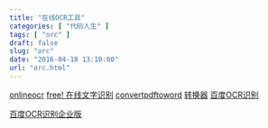 ```yaml
---
title: "在线OCR工具"
categories: [ "代码人生" ]
tags: [ "orc" ]
draft: false
slug: "orc"
date: "2016-04-18 13:10:00"
url: "orc.html"
---
```


[onlineocr][1]
[free! 在线文字识别][2]
[convertpdftoword][3]
[转换器][4]
[百度OCR识别][5]

[百度OCR识别企业版][6]


  [1]: http://www.onlineocr.net
  [2]: http://ocr.wdku.net
  [3]: http://www.convertpdftoword.net/chse.aspx
  [4]: http://cn.diywz.com/
  [5]: http://www.bejson.com/chargeservice/ocr/
  [6]: http://apistore.baidu.com/apiworks/servicedetail/969.html